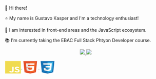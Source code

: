 👋 Hi there!

⭐ My name is Gustavo Kasper and I'm a technology enthusiast!

👀 I am interested in front-end areas and the JavaScript ecosystem.

📚 I'm currently taking the EBAC Full Stack Phtyon Developer course.

<div align="center">
  <a href="https://github.com/kaspergustavo">
  <img height="180em" src="https://github-readme-stats.vercel.app/api?username=kaspergustavo&show_icons=true&theme=dracula&include_all_commits=true&count_private=true"/>
  <img height="180em" src="https://github-readme-stats.vercel.app/api/top-langs/?username=kaspergustavo&layout=compact&langs_count=7&theme=dracula"/>
</div>
<div style="display: inline_block"><br>
  <img align="center" alt=-Js" height="40" width="50" src="https://raw.githubusercontent.com/devicons/devicon/master/icons/javascript/javascript-plain.svg">
  <img align="center" alt="HTML" height="40" width="50" src="https://raw.githubusercontent.com/devicons/devicon/master/icons/html5/html5-original.svg">
  <img align="center" alt="CSS" height="40" width="50" src="https://raw.githubusercontent.com/devicons/devicon/master/icons/css3/css3-original.svg">
</div>
